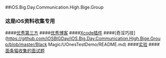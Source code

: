 ##iOS.Big.Day.Communication.High.Bige.Group

### 这是iOS资料收集专用


####[优秀第三方](https://github.com/iOSBIGDay/iOS.Big.Day.Communication.High.Bige.Group/blob/master/Blogs/OpenSources.md)
####[优秀博客](https://github.com/iOSBIGDay/iOS.Big.Day.Communication.High.Bige.Group/tree/master/Blogs)
####[Xcode插件](https://github.com/iOSBIGDay/iOS.Big.Day.Communication.High.Bige.Group/blob/master/Plug-in/README.md)
####[奇淫巧技](https://github.com/iOSBIGDay/iOS.Big.Day.Communication.High.Bige.Group/blob/master/Black Magic/UOnesTestDemo/README.md)
####[实验](https://github.com/iOSBIGDay/iOS.Big.Day.Communication.High.Bige.Group/tree/master/Demo)
####[面条猫收集的面试题](https://github.com/iOSBIGDay/iOS.Big.Day.Communication.High.Bige.Group/blob/master/Blogs/miantiaomao.md)
